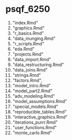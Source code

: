 # psqf_6250

1. "index.Rmd"
2. "graphics.Rmd"
3. "r_basics.Rmd"
4. "data_munging.Rmd"
5. "r_scripts.Rmd"
6. "eda.Rmd"
7. "projects.Rmd"
8. "data_import.Rmd"
9. "data_restructuring.Rmd"
10. "data_joins.Rmd"
11. "strings.Rmd"
12. "factors.Rmd",
13. "model_intro.Rmd"
14. "model_part2.Rmd"
15. "adv_modeling.Rmd"
16. "model_assumptions.Rmd"
17. "special_models.Rmd"
18. "reproducible_tables.Rmd"
19. "interactive_graphics.Rmd"
20. "iterations_purrr.Rmd"
21. "user_functions.Rmd"
22. "monte_carlo.Rmd"
